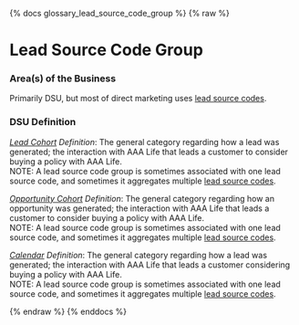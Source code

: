 {% docs glossary_lead_source_code_group %}
{% raw %}

<a name="lead_source_code_group"></a>
# Lead Source Code Group

### Area(s) of the Business
Primarily DSU, but most of direct marketing uses 
[lead source codes](#!/exposure/docs.business_glossary.glossary#lead_source_code).

### DSU Definition
_[Lead Cohort](#!/exposure/docs.business_glossary.glossary#lead_cohort_reports) Definition_: 
The general category regarding how a lead was generated; the 
interaction with AAA Life that leads a customer to consider buying a policy with AAA Life.  
NOTE: A lead source code group is sometimes associated with one lead source code, and sometimes 
it aggregates multiple [lead source codes](#!/exposure/docs.business_glossary.glossary#lead_source_code).

_[Opportunity Cohort](#!/exposure/docs.business_glossary.glossary#opportunity_cohort_reports) Definition_: 
The general category regarding how an opportunity was generated; 
the interaction with AAA Life that leads a customer to consider buying a policy with AAA Life.   
NOTE: A lead source code group is sometimes associated with one lead source code, and sometimes 
it aggregates multiple [lead source codes](#!/exposure/docs.business_glossary.glossary#lead_source_code).

_[Calendar](#!/exposure/docs.business_glossary.glossary#calendar_reports) Definition_: 
The general category regarding how a lead was generated; the interaction 
with AAA Life that leads a customer considering buying a policy with AAA Life.  
NOTE: A lead source code group is sometimes associated with one lead source code, and sometimes 
it aggregates multiple [lead source codes](#!/exposure/docs.business_glossary.glossary#lead_source_code).


{% endraw %}
{% enddocs %}